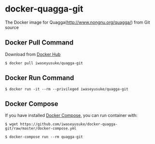 # docker-quagga-git

The Docker image for Quagga(http://www.nongnu.org/quagga/) from Git source

## Docker Pull Command

Download from [Docker Hub](https://hub.docker.com/)

`$ docker pull iwaseyusuke/quagga-git`

## Docker Run Command

```
$ docker run -it --rm --privileged iwaseyusuke/quagga-git
```

## Docker Compose

If you have installed [Docker Compose](https://docs.docker.com/compose/),
you can run container with:

```
$ wget https://github.com/iwaseyusuke/docker-quagga-git/raw/master/docker-compose.yml

$ docker-compose run --rm quagga-git
